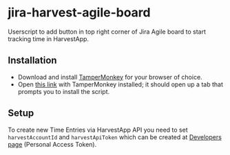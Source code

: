 # jira-harvest-agile-board
Userscript to add button in top right corner of Jira Agile board 
to start tracking time in HarvestApp.

## Installation
- Download and install [TamperMonkey](https://tampermonkey.net/) for your browser of choice.
- Open [this link](https://github.com/tplk/jira-harvest-agile-board/raw/master/jira-harvest-agile-board.user.js) 
with TamperMonkey installed; it should open up a tab that prompts you to install the script.

## Setup
To create new Time Entries via HarvestApp API you need to set `harvestAccountId` and 
`harvestApiToken` which can be created at [Developers page](https://id.getharvest.com/developers) 
(Personal Access Token).
